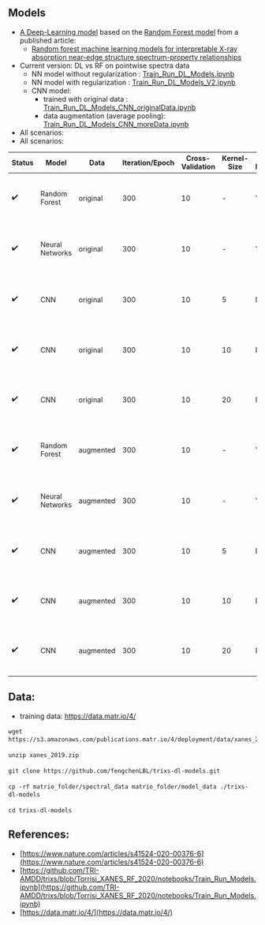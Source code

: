 
## Models
* [A Deep-Learning model](Train_Run_DL_Models.ipynb) based on the [Random Forest model](https://github.com/TRI-AMDD/trixs/blob/Torrisi_XANES_RF_2020/notebooks/Train_Run_Models.ipynb) from a published article: 
   * [Random forest machine learning models for interpretable X-ray absorption near-edge structure spectrum-property relationships](https://www.nature.com/articles/s41524-020-00376-6)
* Current version: DL vs RF on pointwise spectra data
  * NN model without regularization : [Train_Run_DL_Models.ipynb](Train_Run_DL_Models.ipynb)
  * NN model with regularization : [Train_Run_DL_Models_V2.ipynb](Train_Run_DL_Models.ipynb)
  * CNN model:
    * trained with original data : [Train_Run_DL_Models_CNN_originalData.ipynb](Train_Run_DL_Models_CNN_originalData.ipynb)
    * data augmentation (average pooling): [Train_Run_DL_Models_CNN_moreData.ipynb](Train_Run_DL_Models_CNN_moreData.ipynb)
* All scenarios:
* All scenarios:
  
| Status                   | Model      | Data      | Iteration/Epoch | Cross-Validation | Kernel-Size | Feature Importance | Notebook | Performance Bader | Performance MD | Performance All |
| ------------------------ | -----------| --------- | -------------   | ---------------- | ----------- | --  | -------- | -------- | -------- | -------- |
| :heavy_check_mark: | Random Forest    | original  | 300             | 10                | -           | Yes | [done](Train_Run_DL_Models_CNN_originalData.ipynb)| ![img](figures_feffnorm/feff_cnn_originalData_10_bader_uniparity.png) | ![img](figures_feffnorm/feff_cnn_originalData_10_md_uniparity.png) | ![img](figures_feffnorm/feff_cnn_originalData_10_all_perf.png) | 
| :heavy_check_mark: | Neural Networks  | original  | 300             | 10                | -           | Yes | [done](Train_Run_DL_Models.ipynb)| ![img](figures_feffnorm/feff_dl_originalData_bader_uniparity.png) | ![img](figures_feffnorm/feff_dl_originalData_md_uniparity.png) | ![img](figures_feffnorm/feff_dl_originalData_all_perf.png) | 
| :heavy_check_mark: | CNN              | original  | 300             | 10                | 5           | No | [done](Train_Run_DL_Models_CNN_originalData.ipynb)|  ![img](figures_feffnorm/feff_cnn_originalData_5_bader_uniparity_nn.png) | ![img](figures_feffnorm/feff_cnn_originalData_5_md_uniparity.png) |  ![img](figures_feffnorm/feff_cnn_originalData_5_all_perf_nn.png) |  
| :heavy_check_mark: | CNN              | original  | 300             | 10                | 10          | No | [done](Train_Run_DL_Models_CNN_originalData_10.ipynb)| ![img](figures_feffnorm/feff_cnn_originalData_10_bader_uniparity_nn.png) | ![img](figures_feffnorm/feff_cnn_originalData_10_md_uniparity_nn.png) |  ![img](figures_feffnorm/feff_cnn_originalData_10_all_perf_nn.png) | 
| :heavy_check_mark: | CNN              | original  | 300             | 10                | 20          | No | [done](Train_Run_DL_Models_CNN_originalData_20.ipynb)|  ![img](figures_feffnorm/feff_cnn_originalData_20_bader_uniparity_nn.svg) | ![img](figures_feffnorm/feff_cnn_originalData_20_md_uniparity_nn.svg) |  ![img](figures_feffnorm/feff_cnn_originalData_20_all_perf_nn.svg) |  
| :heavy_check_mark: | Random Forest    | augmented | 300             | 10                | -           | Yes | [done](Train_Run_DL_Models_CNN_moreData.ipyn)| ![img](figures_feffnorm/feff_cnn_moreData_20_bader_uniparity.png) | ![img](figures_feffnorm/feff_cnn_moreData_20_md_uniparity.png) |  ![img](figures_feffnorm/feff_cnn_moreData_20_all_perf.png) | 
| :heavy_check_mark: | Neural Networks  | augmented | 300             | 10                | -           | Yes | [done](Train_Run_DL_Models_moreData.ipynb)| ![img](figures_feffnorm/feff_dl_moreData_bader_uniparity.png) | ![img](figures_feffnorm/feff_dl_moreData_md_uniparity.png) | ![img](figures_feffnorm/feff_dl_moreData_all_perf.png) | 
| :heavy_check_mark: | CNN              | augmented | 300             | 10                | 5           | No | [done](Train_Run_DL_Models_CNN_moreData_5.ipynb)| ![img](figures_feffnorm/feff_cnn_moreData_5_bader_uniparity_nn.png) | ![img](figures_feffnorm/feff_cnn_moreData_5_md_uniparity_nn.png) | ![img](figures_feffnorm/feff_cnn_moreData_5_all_perf_nn.png) | 
| :heavy_check_mark: | CNN              | augmented | 300             | 10                | 10          | No | [done](Train_Run_DL_Models_CNN_moreData_10.ipynb)| ![img](figures_feffnorm/feff_cnn_moreData_10_bader_uniparity_nn.png) | ![img](figures_feffnorm/feff_cnn_moreData_10_md_uniparity_nn.png) | ![img](figures_feffnorm/feff_cnn_moreData_10_all_perf_nn.png) | 
| :heavy_check_mark: | CNN              | augmented | 300             | 10                | 20          | No | [done](Train_Run_DL_Models_CNN_moreData_20.ipynb)| ![img](figures_feffnorm/feff_cnn_moreData_20_bader_uniparity_nn.png) | ![img](figures_feffnorm/feff_cnn_moreData_20_md_uniparity_nn.png) | ![img](figures_feffnorm/feff_cnn_moreData_20_all_perf_nn.png) | 


## Data:
* training data: https://data.matr.io/4/

```
wget https://s3.amazonaws.com/publications.matr.io/4/deployment/data/xanes_2019.zip

unzip xanes_2019.zip

git clone https://github.com/fengchenLBL/trixs-dl-models.git

cp -rf matrio_folder/spectral_data matrio_folder/model_data ./trixs-dl-models

cd trixs-dl-models
```

## References:
* [https://www.nature.com/articles/s41524-020-00376-6](https://www.nature.com/articles/s41524-020-00376-6)
* [https://github.com/TRI-AMDD/trixs/blob/Torrisi_XANES_RF_2020/notebooks/Train_Run_Models.ipynb](https://github.com/TRI-AMDD/trixs/blob/Torrisi_XANES_RF_2020/notebooks/Train_Run_Models.ipynb)
* [https://data.matr.io/4/](https://data.matr.io/4/)

